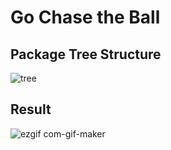 # Go Chase the Ball

## Package Tree Structure
![tree](https://user-images.githubusercontent.com/67613439/125200822-1cb63700-e28a-11eb-87f5-3bdea279eeed.png)

## Result
![ezgif com-gif-maker](https://user-images.githubusercontent.com/67613439/125202411-17101f80-e291-11eb-8c8d-ec8fe843331f.gif)
